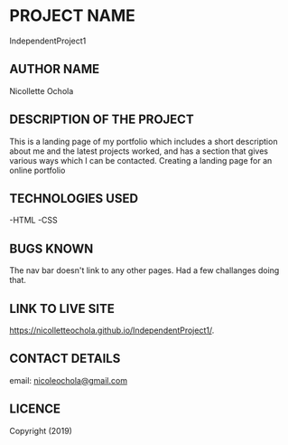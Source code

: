 # PROJECT NAME
IndependentProject1
## AUTHOR NAME
Nicollette Ochola
## DESCRIPTION OF THE PROJECT
This is a landing page of my portfolio which includes a short description about me and the latest projects worked, and has a section that gives various ways which I can be contacted.
Creating a landing page for an online portfolio
## TECHNOLOGIES USED
-HTML
-CSS
## BUGS KNOWN
The nav bar doesn't link to any other pages. Had a few challanges doing that.
## LINK TO LIVE SITE
https://nicolletteochola.github.io/IndependentProject1/.
## CONTACT DETAILS
email: nicoleochola@gmail.com
## LICENCE
Copyright (2019)

